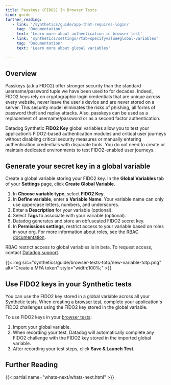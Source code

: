 ```yaml
---
title: Passkeys (FIDO2) In Browser Tests
kind: guide
further_reading:
   - link: '/synthetics/guide/app-that-requires-login/'
     tag: 'Documentation'
     text: 'Learn more about authentication in browser test'
   - link: 'synthetics/settings/?tab=specifyvalue#global-variables'
     tag: 'Documentation'
     text: 'Learn more about global variables'
 
---
```


## Overview

Passkeys (a.k.a FIDO2) offer stronger security than the standard username/password tuple we have been used to for decades. Indeed, FIDO2 keys rely on cryptographic login credentials that are unique across every website, never leave the user's device and are never stored on a server. This security model eliminates the risks of phishing, all forms of password theft and replay attacks.
Also, passkeys can be used as a replacement of username/password or as a second factor authentication.

Datadog Synthetic **FIDO2 Key** global variables allow you to test your application’s FIDO2-based authentication modules and critical user journeys without disabling critical security measures or manually entering authentication credentials with disparate tools. You do not need to create or maintain dedicated environments to test FIDO2-enabled user journeys.

## Generate your secret key in a global variable

Create a global variable storing your FIDO2 key. In the **Global Variables** tab of your **Settings** page, click **Create Global Variable**.
1. In **Choose variable type**, select **FIDO2 Key**.
2. In **Define variable**, enter a **Variable Name**. Your variable name can only use uppercase letters, numbers, and underscores.
3. Enter a **Description** for your variable (optional).
4. Select **Tags** to associate with your variable (optional).
5. Datadog generates and store an obfuscated FIDO2 secret key. 
6. In **Permissions settings**, restrict access to your variable based on roles in your org. For more information about roles, see the [RBAC documentation][1].
<div class="alert alert-warning">
RBAC restrict access to global variables is in beta. To request access, contact <a href="https://docs.datadoghq.com/help/">Datadog support</a>.</div>  

{{< img src="synthetics/guide/browser-tests-totp/new-variable-totp.png" alt="Create a MFA token" style="width:100%;" >}}

## Use FIDO2 keys in your Synthetic tests
You can use the FIDO2 key stored in a global variable across all your Synthetic tests. When creating a [browser test][2], complete your application's FIDO2 challenges using the FIDO2 key stored in the global variable.

To use FIDO2 keys in your [browser tests][2]:

1. Import your global variable.
2. When recording your test, Datadog will automatically complete any FIDO2 challenge with the FIDO2 key stored in the imported global variable.
3. After recording your test steps, click **Save & Launch Test**.

## Further Reading

{{< partial name="whats-next/whats-next.html" >}}

[1]: /account_management/rbac/?tab=datadogapplication#custom-roles
[2]: /synthetics/browser_tests/
